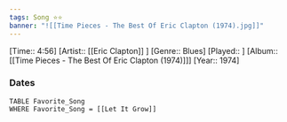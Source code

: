 ```yaml
---
tags: Song ⭐⭐ 
banner: "![[Time Pieces - The Best Of Eric Clapton (1974).jpg]]"
---
```

[Time:: 4:56]
[Artist:: [[Eric Clapton]] ]
[Genre:: Blues]
[Played:: ]
[Album:: [[Time Pieces - The Best Of Eric Clapton (1974)]]]
[Year:: 1974]
### Dates
````dataview
TABLE Favorite_Song
WHERE Favorite_Song = [[Let It Grow]]
````